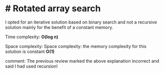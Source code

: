 # # Rotated array search

I opted for an iterative solution based on binary search and not a recursive solution mainly for the benefit of a constant memory.

Time complexity: __O(log n)__

Space complexity: Space complexity: the memory complexity for this solution is constant __O(1)__

comment: The previous review marked the above explanation incorrect and said I had used recursion!
